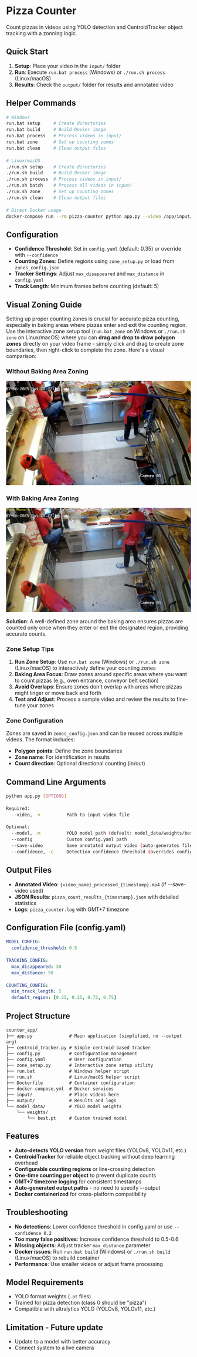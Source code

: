 # Pizza Counter

Count pizzas in videos using YOLO detection and CentroidTracker object tracking with a zonning logic.

## Quick Start

1. **Setup**: Place your video in the `input/` folder
2. **Run**: Execute `run.bat process` (Windows) or `./run.sh process` (Linux/macOS)
3. **Results**: Check the `output/` folder for results and annotated video

## Helper Commands

```bash
# Windows
run.bat setup     # Create directories
run.bat build     # Build Docker image  
run.bat process   # Process videos in input/
run.bat zone      # Set up counting zones
run.bat clean     # Clean output files

# Linux/macOS
./run.sh setup    # Create directories
./run.sh build    # Build Docker image
./run.sh process  # Process videos in input/
./run.sh batch    # Process all videos in input/
./run.sh zone     # Set up counting zones
./run.sh clean    # Clean output files

# Direct Docker usage
docker-compose run --rm pizza-counter python app.py --video /app/input/video.mp4 --save-video --confidence 0.35
```

## Configuration

- **Confidence Threshold**: Set in `config.yaml` (default: 0.35) or override with `--confidence`
- **Counting Zones**: Define regions using `zone_setup.py` or load from `zones_config.json`
- **Tracker Settings**: Adjust `max_disappeared` and `max_distance` in `config.yaml`
- **Track Length**: Minimum frames before counting (default: 5)

## Visual Zoning Guide

Setting up proper counting zones is crucial for accurate pizza counting, especially in baking areas where pizzas enter and exit the counting region. Use the interactive zone setup tool (`run.bat zone` on Windows or `./run.sh zone` on Linux/macOS) where you can **drag and drop to draw polygon zones** directly on your video frame - simply click and drag to create zone boundaries, then right-click to complete the zone. Here's a visual comparison:

### Without Baking Area Zoning 
![No Zoning](md_resource/no_zoning.png)

### With Baking Area Zoning
![With Zoning](md_resource/with_zoning.png)

**Solution**: A well-defined zone around the baking area ensures pizzas are counted only once when they enter or exit the designated region, providing accurate counts.

### Zone Setup Tips

1. **Run Zone Setup**: Use `run.bat zone` (Windows) or `./run.sh zone` (Linux/macOS) to interactively define your counting zones
2. **Baking Area Focus**: Draw zones around specific areas where you want to count pizzas (e.g., oven entrance, conveyor belt section)
3. **Avoid Overlaps**: Ensure zones don't overlap with areas where pizzas might linger or move back and forth
4. **Test and Adjust**: Process a sample video and review the results to fine-tune your zones

### Zone Configuration

Zones are saved in `zones_config.json` and can be reused across multiple videos. The format includes:
- **Polygon points**: Define the zone boundaries
- **Zone name**: For identification in results
- **Count direction**: Optional directional counting (in/out)

## Command Line Arguments

```bash
python app.py [OPTIONS]

Required:
  --video, -v          Path to input video file

Optional:
  --model, -m          YOLO model path (default: model_data/weights/best.pt)
  --config             Custom config.yaml path
  --save-video         Save annotated output video (auto-generates filename)
  --confidence, -c     Detection confidence threshold (overrides config)
```

## Output Files

- **Annotated Video**: `{video_name}_processed_{timestamp}.mp4` (if --save-video used)
- **JSON Results**: `pizza_count_results_{timestamp}.json` with detailed statistics
- **Logs**: `pizza_counter.log` with GMT+7 timezone

## Configuration File (config.yaml)

```yaml
MODEL_CONFIG:
  confidence_threshold: 0.5

TRACKING_CONFIG:
  max_disappeared: 30
  max_distance: 50

COUNTING_CONFIG:
  min_track_length: 5
  default_region: [0.25, 0.25, 0.75, 0.75]
```

## Project Structure

```
counter_app/
├── app.py              # Main application (simplified, no --output arg)
├── centroid_tracker.py # Simple centroid-based tracker
├── config.py           # Configuration management
├── config.yaml         # User configuration
├── zone_setup.py       # Interactive zone setup utility
├── run.bat             # Windows helper script
├── run.sh              # Linux/macOS helper script
├── Dockerfile          # Container configuration
├── docker-compose.yml  # Docker services
├── input/              # Place videos here
├── output/             # Results and logs
└── model_data/         # YOLO model weights
    └── weights/
        └── best.pt     # Custom trained model
```

## Features

- **Auto-detects YOLO version** from weight files (YOLOv8, YOLOv11, etc.)
- **CentroidTracker** for reliable object tracking without deep learning overhead
- **Configurable counting regions** or line-crossing detection
- **One-time counting per object** to prevent duplicate counts
- **GMT+7 timezone logging** for consistent timestamps
- **Auto-generated output paths** - no need to specify --output
- **Docker containerized** for cross-platform compatibility

## Troubleshooting

- **No detections**: Lower confidence threshold in config.yaml or use `--confidence 0.2`
- **Too many false positives**: Increase confidence threshold to 0.5-0.6
- **Missing objects**: Adjust tracker `max_distance` parameter
- **Docker issues**: Run `run.bat build` (Windows) or `./run.sh build` (Linux/macOS) to rebuild container
- **Performance**: Use smaller videos or adjust frame processing

## Model Requirements

- YOLO format weights (`.pt` files)
- Trained for pizza detection (class 0 should be "pizza")
- Compatible with ultralytics YOLO (YOLOv8, YOLOv11, etc.)

## Limitation - Future update 
- Update to a model with better accuracy
- Connect system to a live camera